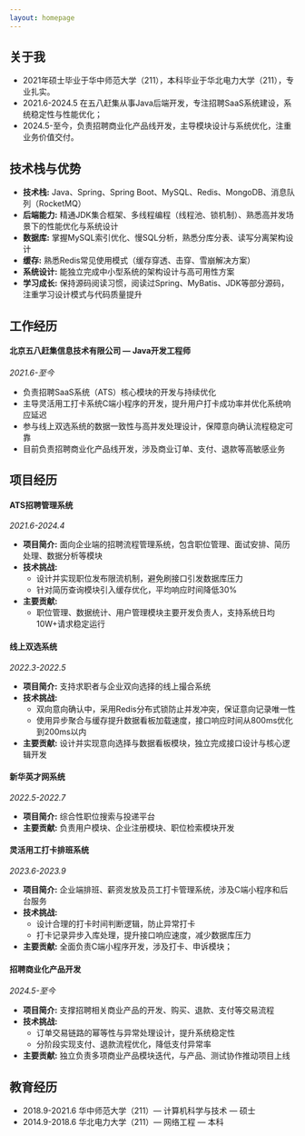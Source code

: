 ```yaml
---
layout: homepage
---
```


## 关于我

- 2021年硕士毕业于华中师范大学（211），本科毕业于华北电力大学（211），专业扎实。
- 2021.6-2024.5 在五八赶集从事Java后端开发，专注招聘SaaS系统建设，系统稳定性与性能优化；
- 2024.5-至今，负责招聘商业化产品线开发，主导模块设计与系统优化，注重业务价值交付。

## 技术栈与优势

- **技术栈:** Java、Spring、Spring Boot、MySQL、Redis、MongoDB、消息队列（RocketMQ）
- **后端能力:** 精通JDK集合框架、多线程编程（线程池、锁机制）、熟悉高并发场景下的性能优化与系统设计
- **数据库:** 掌握MySQL索引优化、慢SQL分析，熟悉分库分表、读写分离架构设计
- **缓存:** 熟悉Redis常见使用模式（缓存穿透、击穿、雪崩解决方案）
- **系统设计:** 能独立完成中小型系统的架构设计与高可用性方案
- **学习成长:** 保持源码阅读习惯，阅读过Spring、MyBatis、JDK等部分源码，注重学习设计模式与代码质量提升

## 工作经历

#### 北京五八赶集信息技术有限公司 — Java开发工程师
*2021.6-至今*

- 负责招聘SaaS系统（ATS）核心模块的开发与持续优化
- 主导灵活用工打卡系统C端小程序的开发，提升用户打卡成功率并优化系统响应延迟
- 参与线上双选系统的数据一致性与高并发处理设计，保障意向确认流程稳定可靠
- 目前负责招聘商业化产品线开发，涉及商业订单、支付、退款等高敏感业务

## 项目经历

#### ATS招聘管理系统
*2021.6-2024.4*

- **项目简介:** 面向企业端的招聘流程管理系统，包含职位管理、面试安排、简历处理、数据分析等模块
- **技术挑战:**
    - 设计并实现职位发布限流机制，避免刷接口引发数据库压力
    - 针对简历查询模块引入缓存优化，平均响应时间降低30%
- **主要贡献:**
    - 职位管理、数据统计、用户管理模块主要开发负责人，支持系统日均10W+请求稳定运行

#### 线上双选系统
*2022.3-2022.5*

- **项目简介:** 支持求职者与企业双向选择的线上撮合系统
- **技术挑战:**
    - 双向意向确认中，采用Redis分布式锁防止并发冲突，保证意向记录唯一性
    - 使用异步聚合与缓存提升数据看板加载速度，接口响应时间从800ms优化到200ms以内
- **主要贡献:** 设计并实现意向选择与数据看板模块，独立完成接口设计与核心逻辑开发

#### 新华英才网系统
*2022.5-2022.7*

- **项目简介:** 综合性职位搜索与投递平台
- **主要贡献:** 负责用户模块、企业注册模块、职位检索模块开发

#### 灵活用工打卡排班系统
*2023.6-2023.9*

- **项目简介:** 企业端排班、薪资发放及员工打卡管理系统，涉及C端小程序和后台服务
- **技术挑战:**
    - 设计合理的打卡时间判断逻辑，防止异常打卡
    - 打卡记录异步入库处理，提升接口响应速度，减少数据库压力
- **主要贡献:** 全面负责C端小程序开发，涉及打卡、申诉模块；

#### 招聘商业化产品开发
*2024.5-至今*

- **项目简介:** 支撑招聘相关商业产品的开发、购买、退款、支付等交易流程
- **技术挑战:**
    - 订单交易链路的幂等性与异常处理设计，提升系统稳定性
    - 分阶段实现支付、退款流程优化，降低支付异常率
- **主要贡献:** 独立负责多项商业产品模块迭代，与产品、测试协作推动项目上线

## 教育经历

- 2018.9-2021.6 华中师范大学（211）— 计算机科学与技术 — 硕士
- 2014.9-2018.6 华北电力大学（211）— 网络工程 — 本科
